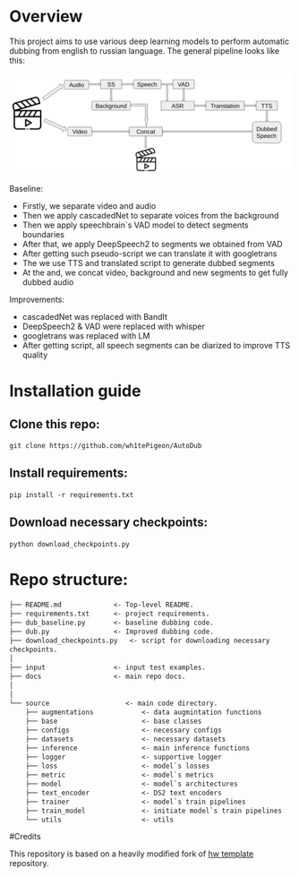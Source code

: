 # Overview
This project aims to use various deep learning models to perform automatic dubbing from english to russian language. The general pipeline looks like this:
<p align="center">
<img src="docs/pipe.png" alt="Overall pipeline"
width="800px"></p>

Baseline:
* Firstly, we separate video and audio
* Then we apply cascadedNet to separate voices from the background
* Then we apply speechbrain`s VAD model to detect segments boundaries
* After that, we apply DeepSpeech2 to segments we obtained from VAD
* After getting such pseudo-script we can translate it with googletrans
* The we use TTS and translated script to generate dubbed segments
* At the and, we concat video, background and new segments to get fully dubbed audio

Improvements:
* cascadedNet was replaced with BandIt
* DeepSpeech2 & VAD were replaced with whisper
* googletrans was replaced with LM
* After getting script, all speech segments can be diarized to improve TTS quality



# Installation guide
## Clone this repo:

```shell
git clone https://github.com/wh1tePigeon/AutoDub
```

## Install requirements:

```shell
pip install -r requirements.txt
```
## Download necessary checkpoints:

```shell
python download_checkpoints.py
```

# Repo structure:
```shell
├── README.md             <- Top-level README.
├── requirements.txt      <- project requirements.
├── dub_baseline.py       <- baseline dubbing code.
├── dub.py                <- Improved dubbing code.
├── download_checkpoints.py   <- script for downloading necessary checkpoints.
│
├── input                 <- input test examples.
├── docs                  <- main repo docs. 
│   
│
└── source                   <- main code directory.
    ├── augmentations            <- data augmintation functions
    ├── base                     <- base classes
    ├── configs                  <- necessary configs
    ├── datasets                 <- necessary datasets
    ├── inference                <- main inference functions
    ├── logger                   <- supportive logger
    ├── loss                     <- model`s losses
    ├── metric                   <- model`s metrics  
    ├── model                    <- model`s architectures
    ├── text_encoder             <- DS2 text encoders
    ├── trainer                  <- model`s train pipelines
    ├── train_model              <- initiate model`s train pipelines
    └── utils                    <- utils
```
#Credits

This repository is based on a heavily modified fork
of [hw template](https://github.com/WrathOfGrapes/asr_project_template) repository.


